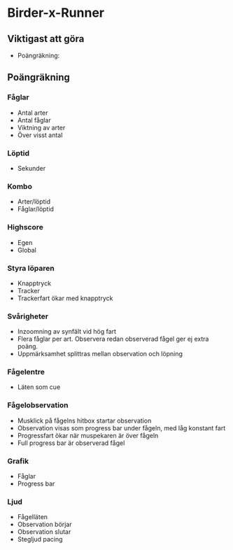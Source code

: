 # Birder-x-Runner
## Viktigast att göra
* Poängräkning: 

## Poängräkning
### Fåglar
* Antal arter
* Antal fåglar
* Viktning av arter
* Över visst antal

### Löptid
* Sekunder

### Kombo
* Arter/löptid
* Fåglar/löptid

### Highscore
* Egen
* Global

### Styra löparen
* Knapptryck
* Tracker
* Trackerfart ökar med knapptryck

### Svårigheter
* Inzoomning av synfält vid hög fart
* Flera fåglar per art. Observera redan observerad fågel ger ej extra poäng.
* Uppmärksamhet splittras mellan observation och löpning

### Fågelentre
* Läten som cue

### Fågelobservation
* Musklick på fågelns hitbox startar observation
* Observation visas som progress bar under fågeln, med låg konstant fart
* Progressfart ökar när muspekaren är över fågeln
* Full progress bar är observerad fågel

### Grafik
* Fåglar
* Progress bar

### Ljud
* Fågelläten
* Observation börjar
* Observation slutar
* Stegljud pacing
